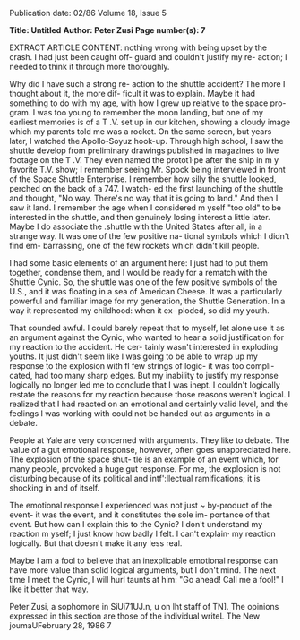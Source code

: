 Publication date: 02/86
Volume 18, Issue 5

**Title: Untitled**
**Author: Peter Zusi**
**Page number(s): 7**

EXTRACT ARTICLE CONTENT:
nothing wrong with being upset by the 
crash. I had just been caught off-
guard and couldn't justify my re-
action; I needed to think it through 
more thoroughly. 

Why did I have such a strong re-
action to the shuttle accident? The 
more I thought about it, the more dif-
ficult it was to explain. Maybe it had 
something to do with my age, with how 
I grew up relative to the space pro-
gram. I was too young to remember 
the moon landing, but one of my 
earliest memories is of a T .V. set up in 
our kitchen, showing a cloudy image 
which my parents told me was a 
rocket. On the same screen, but years 
later, I watched the Apollo-Soyuz 
hook-up. Through high school, I saw 
the shuttle develop from preliminary 
drawings published in magazines to 
live footage on the T .V. They even 
named the protot1·pe after the ship in 
m y favorite T.V. show; I remember 
seeing Mr. Spock being interviewed in 
front of the Space Shuttle Enterprise. I 
remember how silly the shuttle looked, 
perched on the back of a 747. I watch-
ed 
the 
first launching of the 
shuttle and thought, "No way. There's 
no way that it is going to land." And 
then I saw it land. I remember the age 
when I considered m yself "too old" to 
be interested in the shuttle, and then 
genuinely losing interest a little later. 
Maybe I do associate the .shuttle with 
the United States after all, in a strange 
way. It was one of the few positive na-
tional symbols which I didn't find em-
barrassing, one of the few rockets 
which didn't kill people. 

I had some basic elements of an 
argument here: I just had to put them 
together, condense them, and I would 
be ready for a rematch with the Shuttle 
Cynic. So, the shuttle was one of the 
few positive symbols of the U.S., and it 
was floating in a sea of American 
Cheese. It was a particularly powerful 
and familiar image for my generation, 
the Shuttle Generation. In a way it 
represented my childhood: when it ex-
ploded, so did my youth. 

That sounded awful. I could barely 
repeat that to myself, let alone use it as 
an argument against the Cynic, who 
wanted to hear a solid justification for 
my reaction to the accident. He cer-
tainly wasn't interested in exploding 
youths. It just didn't seem like I was 
going to be able to wrap up my 
response to the explosion with fl few 
strings of logic- it was too compli-
cated, had too many sharp edges. But 
my inability to justify my response 
logically no longer led me to conclude 
that I was inept. I couldn't logically 
restate the reasons for my reaction 
because those reasons weren't logical. I 
realized that I had reacted on an 
emotional and certainly valid level, 
and the feelings I was working with 
could not be handed out as arguments 
in a debate. 

People at Yale are very concerned 
with arguments. They like to debate. 
The value of a gut emotional response, 
however, often goes unappreciated 
here. The explosion of the space shut-
tle is an example of an event which, for 
many people, provoked a huge gut 
response. For me, the explosion is not 
disturbing because of its political and 
intf':llectual ramifications; it is shocking 
in and of itself. 

The emotional 
response I experienced was not just ~ 
by-product of the event- it was the 
event, and it constitutes the sole im-
portance of that event. But how can I 
explain this to the Cynic? I don't 
understand my reaction m yself; I just 
know how badly I felt. I can't explain· 
my reaction logically. But that doesn't 
make it any less real. 

Maybe I am a fool to believe that an 
inexplicable emotional response can 
have more value than solid logical 
arguments, but I don't mind. The next 
time I meet the Cynic, I will hurl 
taunts at him: "Go ahead! Call me a 
fool!" I like it better that way. 

Peter Zusi, a sophomore in SiUi71UJ.n, u on 
lht staff of TN]. 
The opinions expressed in this section are those 
of the individual writeL 
The New joumaUFebruary 28, 1986 7